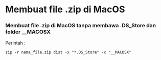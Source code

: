 # Membuat file .zip di MacOS

### Membuat file .zip di MacOS tanpa membawa .DS_Store dan folder __MACOSX
Perintah : 
```
zip -r nama_file.zip dist -x "*.DS_Store" -x "__MACOSX"
```
